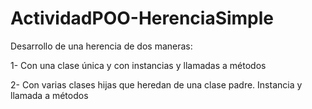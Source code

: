 # ActividadPOO-HerenciaSimple

Desarrollo de una herencia de dos maneras:

1- Con una clase única y con instancias y llamadas a métodos

2- Con varias clases hijas que heredan de una clase padre. Instancia y llamada a métodos

